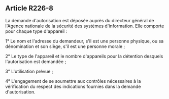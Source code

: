 Article R226-8
----
La demande d'autorisation est déposée auprès du directeur général de l'Agence
nationale de la sécurité des systèmes d'information. Elle comporte pour chaque
type d'appareil :

1° Le nom et l'adresse du demandeur, s'il est une personne physique, ou sa
dénomination et son siège, s'il est une personne morale ;

2° Le type de l'appareil et le nombre d'appareils pour la détention desquels
l'autorisation est demandée ;

3° L'utilisation prévue ;

4° L'engagement de se soumettre aux contrôles nécessaires à la vérification du
respect des indications fournies dans la demande d'autorisation.
